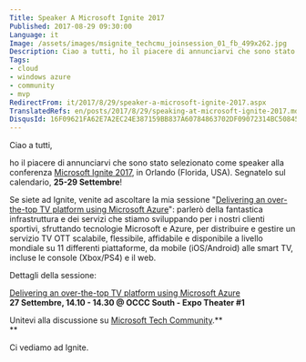 ```yaml
---
Title: Speaker A Microsoft Ignite 2017
Published: 2017-08-29 09:30:00
Language: it
Image: /assets/images/msignite_techcmu_joinsession_01_fb_499x262.jpg
Description: Ciao a tutti, ho il piacere di annunciarvi che sono stato selezionato come speaker alla conferenza Microsoft Ignite 2017 , in Orlando (Florida, USA). Segnatelo sul calendario, 25-29 Settembre !
Tags:
- cloud
- windows azure
- community
- mvp
RedirectFrom: it/2017/8/29/speaker-a-microsoft-ignite-2017.aspx
TranslatedRefs: en/posts/2017/8/29/speaking-at-microsoft-ignite-2017.md
DisqusId: 16F09621FA62E7A2EC24E387159BB837A60784863702DF09072314BC50845824
---
```

Ciao a tutti,

ho il piacere di annunciarvi che sono stato selezionato come speaker alla conferenza <a href="https://www.microsoft.com/en-us/ignite/default.aspx" target="_blank">Microsoft Ignite 2017</a>, in Orlando (Florida, USA). Segnatelo sul calendario, **25-29 Settembre**!

Se siete ad Ignite, venite ad ascoltare la mia sessione "<a href="https://myignite.microsoft.com/sessions/55873" target="_blank">Delivering an over-the-top TV platform using Microsoft Azure</a>": parlerò della fantastica infrastruttura e dei servizi che stiamo sviluppando per i nostri clienti sportivi, sfruttando tecnologie Microsoft e Azure, per distribuire e gestire un servizio TV OTT scalabile, flessibile, affidabile e disponibile a livello mondiale su 11 differenti piattaforme, da mobile (iOS/Android) alle smart TV, incluse le console (Xbox/PS4) e il web. 

Dettagli della sessione:

<a href="https://myignite.microsoft.com/sessions/55873" target="_blank">Delivering an over-the-top TV platform using Microsoft Azure  
 </a> **27 Settembre, 14.10 - 14.30 @ OCCC South - Expo Theater #1**

Unitevi alla discussione su <a href="https://techcommunity.microsoft.com/t5/Microsoft-Ignite-Content-2017/Delivering-an-over-the-top-TV-platform-using-Microsoft-Azure/m-p/99486#M1015" target="_blank">Microsoft Tech Community</a>.**  
 **

Ci vediamo ad Ignite.